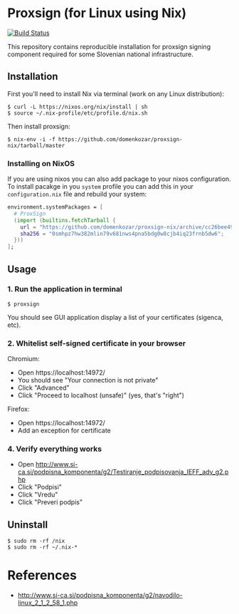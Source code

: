 # Proxsign (for Linux using Nix)

[![Build Status](https://travis-ci.org/domenkozar/proxsign-nix.svg?branch=master)](https://travis-ci.org/domenkozar/proxsign-nix)

This repository contains reproducible installation for proxsign signing component
required for some Slovenian national infrastructure.

## Installation


First you'll need to install Nix via terminal (work on any Linux distribution):

    $ curl -L https://nixos.org/nix/install | sh
    $ source ~/.nix-profile/etc/profile.d/nix.sh

Then install proxsign:

    $ nix-env -i -f https://github.com/domenkozar/proxsign-nix/tarball/master
    
### Installing on NixOS

If you are using nixos you can also add package to your nixos configuration.
To install pacakge in you `system` profile you can add this in
your `configuration.nix` file and rebuild your system:

```nix
environment.systemPackages = [
  # ProxSign
  (import (builtins.fetchTarball {
    url = "https://github.com/domenkozar/proxsign-nix/archive/cc26bee496facdb61c2cbb2bcfef55e167d4a85b.tar.gz";
    sha256 = "0smhpz7hw382mlin79v681nws4pna5bdg0w8cjb4iq23frnb5dw6";
  }))
];
```

## Usage

### 1. Run the application in terminal

    $ proxsign

You should see GUI application display a list of your certificates (sigenca, etc).

### 2. Whitelist self-signed certificate in your browser

Chromium:

- Open https://localhost:14972/
- You should see "Your connection is not private"
- Click "Advanced"
- Click "Proceed to localhost (unsafe)" (yes, that's "right")

Firefox:
- Open https://localhost:14972/
- Add an exception for certificate

### 4. Verify everything works

- Open http://www.si-ca.si/podpisna_komponenta/g2/Testiranje_podpisovanja_IEFF_adv_g2.php
- Click "Podpisi"
- Click "Vredu"
- Click "Preveri podpis"


## Uninstall

    $ sudo rm -rf /nix
    $ sudo rm -rf ~/.nix-*

# References

- http://www.si-ca.si/podpisna_komponenta/g2/navodilo-linux_2_1_2_58_1.php
